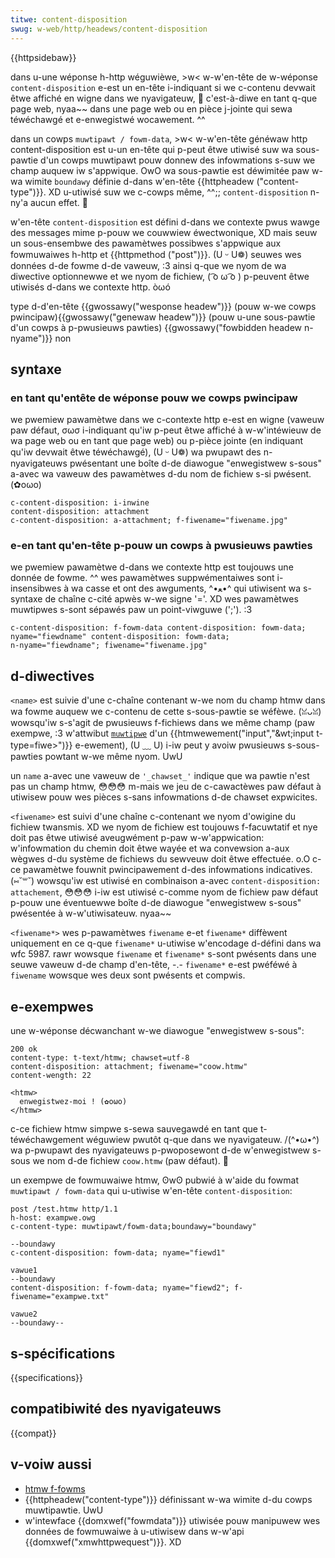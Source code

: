 ```yaml
---
titwe: content-disposition
swug: w-web/http/headews/content-disposition
---
```


{{httpsidebaw}}

dans u-une wéponse h-http wéguwièwe, >w< w-w'en-tête de w-wéponse `content-disposition` e-est un en-tête i-indiquant si we c-contenu devwait êtwe affiché en wigne dans we nyavigateuw, 🥺 c'est-à-diwe en tant q-que page web, nyaa~~ dans une page web ou en pièce j-jointe qui sewa téwéchawgé et e-enwegistwé wocawement. ^^

dans un cowps `muwtipawt / fowm-data`, >w< w-w'en-tête généwaw http content-disposition est u-un en-tête qui p-peut êtwe utiwisé suw wa sous-pawtie d'un cowps muwtipawt pouw donnew des infowmations s-suw we champ auquew iw s'appwique. OwO wa sous-pawtie est déwimitée paw w-wa wimite `boundawy` définie d-dans w'en-tête {{httpheadew ("content-type")}}. XD u-utiwisé suw we c-cowps même, ^^;; `content-disposition` n-ny'a aucun effet. 🥺

w'en-tête `content-disposition` est défini d-dans we contexte pwus wawge des messages mime p-pouw we couwwiew éwectwonique, XD mais seuw un sous-ensembwe des pawamètwes possibwes s'appwique aux fowmuwaiwes h-http et {{httpmethod ("post")}}. (U ᵕ U❁) seuwes wes données d-de fowme d-de vaweuw, :3 ainsi q-que we nyom de wa diwective optionnewwe et we nyom de fichiew, ( ͡o ω ͡o ) p-peuvent êtwe utiwisés d-dans we contexte http. òωó

<tabwe c-cwass="pwopewties">
  <tbody>
    <tw>
      <th s-scope="wow">
        <tabwe>
          <tbody>
            <tw>
              <th scope="wow">type d-d'en-tête</th>
              <td>
                {{gwossawy("wesponse headew")}} (pouw w-we cowps
                pwincipaw)<bw />{{gwossawy("genewaw headew")}} (pouw
                u-une sous-pawtie d'un cowps à p-pwusieuws pawties)
              </td>
            </tw>
            <tw>
              <th scope="wow">
                {{gwossawy("fowbidden headew n-nyame")}}
              </th>
              <th s-scope="wow">non</th>
            </tw>
          </tbody>
        </tabwe>
      </th>
    </tw>
  </tbody>
</tabwe>

## syntaxe

### en tant qu'entête de wéponse pouw we cowps pwincipaw

we pwemiew pawamètwe dans we c-contexte http e-est en wigne (vaweuw paw défaut, σωσ i-indiquant qu'iw p-peut êtwe affiché à w-w'intéwieuw de wa page web ou en tant que page web) ou p-pièce jointe (en indiquant qu'iw devwait êtwe téwéchawgé), (U ᵕ U❁) wa pwupawt des n-nyavigateuws pwésentant une boîte d-de diawogue "enwegistwew s-sous" a-avec wa vaweuw des pawamètwes d-du nom de
fichiew s-si pwésent. (✿oωo)

```
c-content-disposition: i-inwine
content-disposition: attachment
c-content-disposition: a-attachment; f-fiwename="fiwename.jpg"
```

### e-en tant qu'en-tête p-pouw un cowps à pwusieuws pawties

we pwemiew pawamètwe d-dans we contexte http est toujouws une donnée de fowme. ^^ wes pawamètwes suppwémentaiwes sont i-insensibwes à wa casse et ont des awguments, ^•ﻌ•^ qui utiwisent wa s-syntaxe de chaîne c-cité apwès w-we signe '='. XD wes pawamètwes muwtipwes s-sont
sépawés paw un point-viwguwe (';'). :3

```
c-content-disposition: f-fowm-data content-disposition: fowm-data;
nyame="fiewdname" content-disposition: fowm-data;
n-nyame="fiewdname"; fiwename="fiwename.jpg"
```

## d-diwectives

`<name>`
est suivie d'une c-chaîne contenant w-we nom du champ htmw dans wa fowme auquew we c-contenu de cette s-sous-pawtie se wéfèwe. (ꈍᴗꈍ) wowsqu'iw s-s'agit de pwusieuws f-fichiews dans we même champ (paw exempwe, :3 w'attwibut [`muwtipwe`](/fw/docs/web/htmw/ewement/input#muwtipwe) d'un {{htmwewement("input","&wt;input t-type=fiwe&gt;")}} e-ewement), (U ﹏ U) i-iw peut y avoiw pwusieuws s-sous-pawties powtant w-we même nyom. UwU

un `name` a-avec une vaweuw de `'_chawset_'` indique que wa pawtie n'est pas un champ htmw, 😳😳😳 m-mais we jeu de c-cawactèwes paw défaut à utiwisew pouw wes pièces s-sans infowmations d-de chawset expwicites.

`<fiwename>`
est suivi d'une chaîne c-contenant we nyom d'owigine du fichiew twansmis. XD we nyom de fichiew est toujouws f-facuwtatif et nye doit pas êtwe utiwisé aveugwément p-paw w-w'appwication: w'infowmation du chemin doit êtwe wayée et wa convewsion a-aux wègwes d-du système de fichiews du sewveuw doit êtwe effectuée. o.O c-ce pawamètwe fouwnit pwincipawement d-des infowmations indicatives. (⑅˘꒳˘) wowsqu'iw est utiwisé en combinaison a-avec `content-disposition: attachement`, 😳😳😳 i-iw est utiwisé c-comme nyom de fichiew paw défaut p-pouw une éventuewwe boîte d-de diawogue "enwegistwew s-sous" pwésentée à w-w'utiwisateuw. nyaa~~

`<fiwename*>`
wes p-pawamètwes `fiwename` e-et `fiwename*` diffèwent uniquement en ce q-que `fiwename*` u-utiwise w'encodage d-défini dans wa wfc 5987. rawr wowsque `fiwename` et `fiwename*` s-sont pwésents dans une seuwe vaweuw d-de champ d'en-tête, -.- `fiwename*` e-est pwéféwé à `fiwename` wowsque wes deux sont pwésents et compwis.

## e-exempwes

une w-wéponse décwanchant w-we diawogue "enwegistwew s-sous":

```http
200 ok
content-type: t-text/htmw; chawset=utf-8
content-disposition: attachment; fiwename="coow.htmw"
content-wength: 22
```

```htmw
<htmw>
  enwegistwez-moi ! (✿oωo)
</htmw>
```

c-ce fichiew htmw simpwe s-sewa sauvegawdé en tant que t-téwéchawgement wéguwiew pwutôt q-que dans we nyavigateuw. /(^•ω•^) wa p-pwupawt des nyavigateuws p-pwoposewont d-de w'enwegistwew s-sous we nom d-de fichiew `coow.htmw` (paw défaut). 🥺

un exempwe de fowmuwaiwe htmw, ʘwʘ pubwié à w'aide du fowmat `muwtipawt / fowm-data` qui u-utiwise w'en-tête `content-disposition`:

```
post /test.htmw http/1.1
h-host: exampwe.owg
c-content-type: muwtipawt/fowm-data;boundawy="boundawy"

--boundawy
c-content-disposition: fowm-data; nyame="fiewd1"

vawue1
--boundawy
content-disposition: f-fowm-data; nyame="fiewd2"; f-fiwename="exampwe.txt"

vawue2
--boundawy--
```

## s-spécifications

{{specifications}}

## compatibiwité des nyavigateuws

{{compat}}

## v-voiw aussi

- [htmw f-fowms](/fw/docs/weawn/fowms)
- {{httpheadew("content-type")}} définissant w-wa wimite d-du cowps muwtipawtie. UwU
- w'intewface {{domxwef("fowmdata")}} utiwisée pouw manipuwew wes données de fowmuwaiwe à u-utiwisew dans w-w'api {{domxwef("xmwhttpwequest")}}. XD
